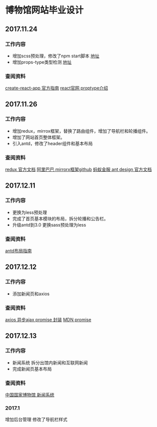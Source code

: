 # 博物馆网站毕业设计
## 2017.11.24
### **工作内容**
* 增加scss预处理，修改了npm start脚本 [地址](https://www.sass.hk/docs/)
* 增加props-type类型检测 [地址](https://reactjs.org/docs/typechecking-with-proptypes.html)
### **查阅资料**
[create-react-app 官方指南](https://github.com/facebookincubator/create-react-app/blob/master/packages/react-scripts/template/README.md#adding-a-css-preprocessor-sass-less-etc)
[react官网 proptype介绍](https://reactjs.org/docs/typechecking-with-proptypes.html#proptypes)
## 2017.11.26
### **工作内容**
* 增加redux，mirrox框架，替换了路由组件，增加了导航栏和轮播组件。
* 增加了网站首页整体框架。
* 引入antd，修改了header组件和基本布局
### **查阅资料**
[redux 官方文档](https://redux.js.org/)
[阿里巴巴 mirrorx框架github](https://github.com/mirrorjs/mirror)
[蚂蚁金服 ant design 官方文档](https://ant.design/index-cn)
## 2017.12.11
### **工作内容**
* 更换为less预处理
* 完成了首页基本模块的布局，拆分轮播和公告栏。
* 升级antd到3.0 更换sass预处理为less
### **查阅资料**
[antd布局指南](https://ant.design/docs/spec/layout-cn)
## 2017.12.12
### **工作内容**
* 添加新闻页和axios
### **查阅资料**
[axios 异步ajax promise 封装](https://www.npmjs.com/package/axios)
[MDN promise](https://developer.mozilla.org/zh-CN/docs/Web/JavaScript/Reference/Global_Objects/Promise)
## 2017.12.13
### **工作内容**
* 新闻系统 拆分出馆内新闻和互联网新闻
* 完成新闻页基本布局
### **查阅资料**
[中国国家博物馆 新闻系统](http://www.chnmuseum.cn/)
### 2017.1
增加后台管理
修改了导航栏样式

